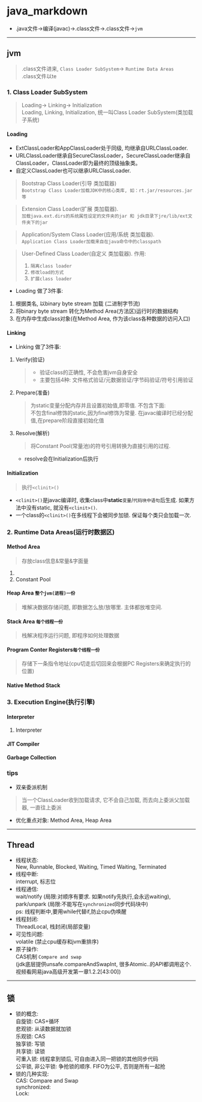 # java_markdown 
* .java文件->编译(javac)->.class文件->.class文件->`jvm`
---
## jvm
> .class文件进来, `Class Loader SubSystem`-> `Runtime Data Areas`  
> .class文件以te

### 1. Class Loader SubSystem
> Loading-> Linking-> Initialization  
> Loading, Linking, Initialization, 统一叫Class Loader SubSystem(类加载子系统)  
#### Loading
* ExtClassLoader和AppClassLoader处于同级, 均继承自URLClassLoader. 
* URLClassLoader继承自SecureClassLoader，SecureClassLoader继承自ClassLoader，ClassLoader即为最终的顶级抽象类。
* 自定义ClassLoader也可以继承URLClassLoader. 
> Bootstrap Class Loader(引导 类加载器)  
> `Bootstrap Class Loader加载JDK中的核心类库, 如：rt.jar/resources.jar等`  

> Extension Class Loader(扩展 类加载器).     
> `加载java.ext.dirs的系统属性设定的文件夹的jar 和 jdk目录下jre/lib/ext文件夹下的jar`  

> Application/System Class Loader(应用/系统 类加载器).   
> `Application Class Loader加载来自在java命令中的classpath` 

> User-Defined Class Loader(自定义 类加载器). 作用:  
> 1. `隔离class loader`
> 2. `修改load的方式`
> 3. `扩展class loader`

* Loading 做了3件事: 
1. 根据类名, 以binary byte stream 加载 (二进制字节流)
2. 将binary byte stream 转化为Method Area(方法区)运行时的数据结构
3. 在内存中生成class对象(在Method Area, 作为该class各种数据的访问入口)

#### Linking
* Linking 做了3件事: 
1. Verify(验证)
    > * 验证class的正确性, 不会危害jvm自身安全
    > * 主要包括4种: 文件格式验证/元数据验证/字节码验证/符号引用验证
2. Prepare(准备)
    > 为static变量分配内存并且设置初始值,即零值. 不包含下面:  
     不包含final修饰的static,因为final修饰为常量. 在javac编译时已经分配值,在prepare阶段直接初始化值
3. Resolve(解析)
    > 将Constant Pool(常量池)的符号引用转换为直接引用的过程.  
    * resolve会在Initialization后执行
#### Initialization
> 执行`<clinit>()`
* `<clinit>()`是javac编译时, 收集class中**static**`变量`/`代码块中语句`后生成. 如果方法中没有static, 就没有`<clinit>()`.
* 一个class的`<clinit>()`在多线程下会被同步加锁. 保证每个类只会加载一次.

### 2. Runtime Data Areas(运行时数据区)
#### Method Area
> 存放class信息&常量&字面量
1. 
2. Constant Pool
#### Heap Area `整个jvm(进程)一份`
> 堆解决数据存储问题, 即数据怎么放/放哪里. 主体都放堆空间.
#### Stack Area `每个线程一份`
> 栈解决程序运行问题, 即程序如何处理数据
#### Program Conter Registers`每个线程一份`
> 存储下一条指令地址(cpu切走后切回来会根据PC Registers来确定执行的位置)
#### Native Method Stack

### 3. Execution Engine(执行引擎)
#### Interpreter
1. Interpreter
#### JIT Compiler
#### Garbage Collection

### tips
* 双亲委派机制 
> 当一个ClassLoader收到加载请求, 它不会自己加载, 而去向上委派父加载器, 一直往上委派

* 优化重点对象: Method Area, Heap Area
---

## Thread
- 线程状态:  
New, Runnable, Blocked, Waiting, Timed Waiting, Terminated
- 线程中断:  
interrupt, 标志位
- 线程通信:  
wait/notify (局限:对顺序有要求. 如果notify先执行,会永远waiting),   
park/unpark (局限:不能写在`synchronized`同步代码块中)  
ps: 线程判断中,要用while代替if,防止cpu伪唤醒 
- 线程封闭:  
ThreadLocal, 栈封闭(局部变量)
- 可见性问题:   
volatile (禁止cpu缓存和jvm重排序)
- 原子操作:   
CAS机制 `Compare and swap`   
(jdk底层提供unsafe.compareAndSwapInt, 很多Atomic..的API都调用这个.  
视频看网易java高级开发第一章1.2.2[43:00])
---
## 锁
- 锁的概念:  
自旋锁: CAS+循环  
悲观锁: 从读数据就加锁    
乐观锁: CAS  
独享锁: 写锁  
共享锁: 读锁  
可重入锁: 线程拿到锁后, 可自由进入同一把锁的其他同步代码  
公平锁, 非公平锁: 争抢锁的顺序. FIFO为公平, 否则是所有一起抢  
- 锁的几种实现:  
CAS: Compare and Swap  
synchronized:  
Lock: 



